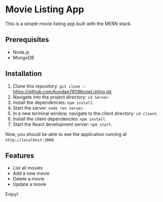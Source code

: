 # Movie Listing App

This is a simple movie listing app built with the MERN stack.

## Prerequisites

- Node.js
- MongoDB

## Installation

1. Clone this repository: `git clone :-` <a href="https://github.com/kundan761/MovieListing.git">https://github.com/kundan761/MovieListing.git<a/>.
2. Navigate into the project directory: `cd Server`.
3. Install the dependencies: `npm install`.
4. Start the server: `node ren server`.
5. In a new terminal window, navigate to the client directory: `cd client`.
6. Install the client dependencies: `npm install`.
7. Start the React development server: `npm start`.

Now, you should be able to see the application running at `http://localhost:3000`.

## Features

- List all movies
- Add a new movie
- Delete a movie
- Update a movie

Enjoy!

